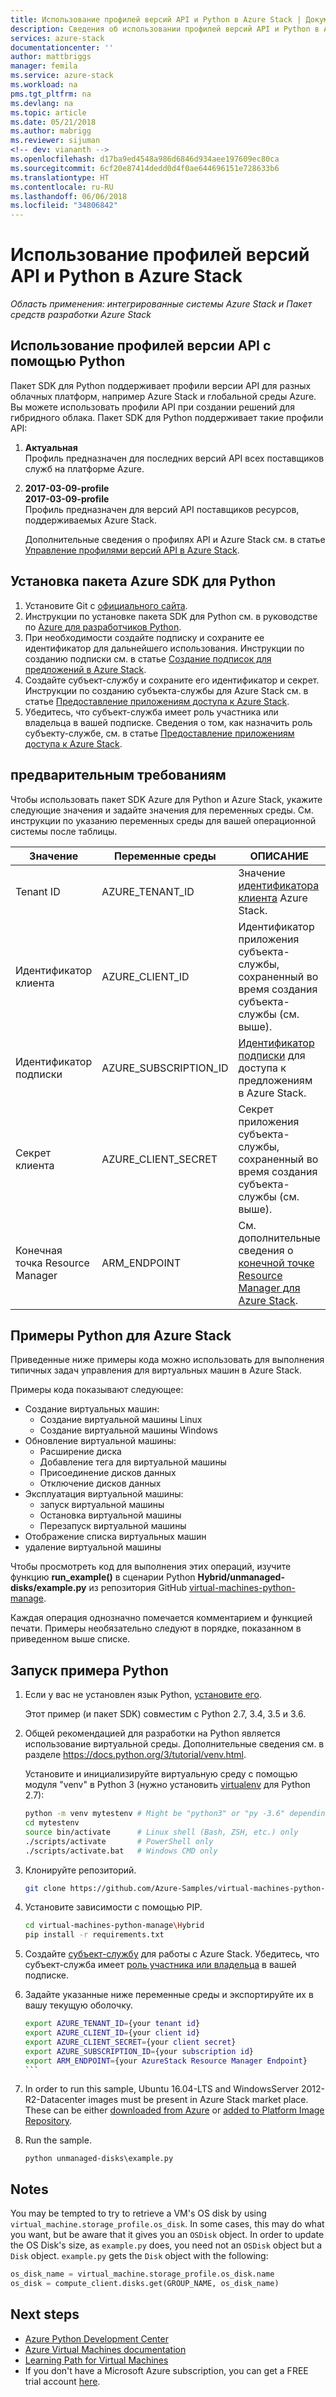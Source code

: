 ```yaml
---
title: Использование профилей версий API и Python в Azure Stack | Документы Майкрософт
description: Сведения об использовании профилей версий API и Python в Azure Stack.
services: azure-stack
documentationcenter: ''
author: mattbriggs
manager: femila
ms.service: azure-stack
ms.workload: na
pms.tgt_pltfrm: na
ms.devlang: na
ms.topic: article
ms.date: 05/21/2018
ms.author: mabrigg
ms.reviewer: sijuman
<!-- dev: viananth -->
ms.openlocfilehash: d17ba9ed4548a986d6846d934aee197609ec80ca
ms.sourcegitcommit: 6cf20e87414dedd0d4f0ae644696151e728633b6
ms.translationtype: HT
ms.contentlocale: ru-RU
ms.lasthandoff: 06/06/2018
ms.locfileid: "34806842"
---
```

# <a name="use-api-version-profiles-with-python-in-azure-stack"></a>Использование профилей версий API и Python в Azure Stack

*Область применения: интегрированные системы Azure Stack и Пакет средств разработки Azure Stack*

## <a name="python-and-api-version-profiles"></a>Использование профилей версии API с помощью Python

Пакет SDK для Python поддерживает профили версии API для разных облачных платформ, например Azure Stack и глобальной среды Azure. Вы можете использовать профили API при создании решений для гибридного облака. Пакет SDK для Python поддерживает такие профили API:

1. **Актуальная**  
    Профиль предназначен для последних версий API всех поставщиков служб на платформе Azure.
2.  **2017-03-09-profile**  
    **2017-03-09-profile**  
    Профиль предназначен для версий API поставщиков ресурсов, поддерживаемых Azure Stack.

    Дополнительные сведения о профилях API и Azure Stack см. в статье [Управление профилями версий API в Azure Stack](azure-stack-version-profiles.md).

## <a name="install-azure-python-sdk"></a>Установка пакета Azure SDK для Python

1.  Установите Git с [официального сайта](https://git-scm.com/book/en/v2/Getting-Started-Installing-Git).
2.  Инструкции по установке пакета SDK для Python см. в руководстве по [Azure для разработчиков Python](https://docs.microsoft.com/python/azure/python-sdk-azure-install?view=azure-python).
3.  При необходимости создайте подписку и сохраните ее идентификатор для дальнейшего использования. Инструкции по созданию подписки см. в статье [Создание подписок для предложений в Azure Stack](../azure-stack-subscribe-plan-provision-vm.md). 
4.  Создайте субъект-службу и сохраните его идентификатор и секрет. Инструкции по созданию субъекта-службы для Azure Stack см. в статье [Предоставление приложениям доступа к Azure Stack](../azure-stack-create-service-principals.md). 
5.  Убедитесь, что субъект-служба имеет роль участника или владельца в вашей подписке. Сведения о том, как назначить роль субъекту-службе, см. в статье [Предоставление приложениям доступа к Azure Stack](../azure-stack-create-service-principals.md).

## <a name="prerequisites"></a>предварительным требованиям

Чтобы использовать пакет SDK Azure для Python и Azure Stack, укажите следующие значения и задайте значения для переменных среды. См. инструкции по указанию переменных среды для вашей операционной системы после таблицы. 

| Значение | Переменные среды | ОПИСАНИЕ |
|---------------------------|-----------------------|-------------------------------------------------------------------------------------------------------------------------|
| Tenant ID | AZURE_TENANT_ID | Значение [идентификатора клиента](../azure-stack-identity-overview.md) Azure Stack. |
| Идентификатор клиента | AZURE_CLIENT_ID | Идентификатор приложения субъекта-службы, сохраненный во время создания субъекта-службы (см. выше). |
| Идентификатор подписки | AZURE_SUBSCRIPTION_ID | [Идентификатор подписки](../azure-stack-plan-offer-quota-overview.md#subscriptions) для доступа к предложениям в Azure Stack. |
| Секрет клиента | AZURE_CLIENT_SECRET | Секрет приложения субъекта-службы, сохраненный во время создания субъекта-службы (см. выше). |
| Конечная точка Resource Manager | ARM_ENDPOINT | См. дополнительные сведения о [конечной точке Resource Manager для Azure Stack](azure-stack-version-profiles-ruby.md#the-azure-stack-resource-manager-endpoint). |


## <a name="python-samples-for-azure-stack"></a>Примеры Python для Azure Stack 

Приведенные ниже примеры кода можно использовать для выполнения типичных задач управления для виртуальных машин в Azure Stack.

Примеры кода показывают следующее:

- Создание виртуальных машин:
    - Создание виртуальной машины Linux
    - Создание виртуальной машины Windows
- Обновление виртуальной машины:
    - Расширение диска
    - Добавление тега для виртуальной машины
    - Присоединение дисков данных
    - Отключение дисков данных
- Эксплуатация виртуальной машины:
    - запуск виртуальной машины
    - Остановка виртуальной машины
    - Перезапуск виртуальной машины
- Отображение списка виртуальных машин
- удаление виртуальной машины

Чтобы просмотреть код для выполнения этих операций, изучите функцию **run_example()** в сценарии Python **Hybrid/unmanaged-disks/example.py** из репозитория GitHub [virtual-machines-python-manage](https://github.com/viananth/virtual-machines-python-manage/tree/8643ed4bec62aae6fdb81518f68d835452872f88).

Каждая операция однозначно помечается комментарием и функцией печати.
Примеры необязательно следуют в порядке, показанном в приведенном выше списке.


## <a name="run-the-python-sample"></a>Запуск примера Python

1.  Если у вас не установлен язык Python, [установите его](https://www.python.org/downloads/).

    Этот пример (и пакет SDK) совместим с Python 2.7, 3.4, 3.5 и 3.6.

2.  Общей рекомендацией для разработки на Python является использование виртуальной среды. 
    Дополнительные сведения см. в разделе https://docs.python.org/3/tutorial/venv.html.
    
    Установите и инициализируйте виртуальную среду с помощью модуля "venv" в Python 3 (нужно установить [virtualenv](https://pypi.python.org/pypi/virtualenv) для Python 2.7):

    ````bash
    python -m venv mytestenv # Might be "python3" or "py -3.6" depending on your Python installation
    cd mytestenv
    source bin/activate      # Linux shell (Bash, ZSH, etc.) only
    ./scripts/activate       # PowerShell only
    ./scripts/activate.bat   # Windows CMD only
    ````

3.  Клонируйте репозиторий.

    ````bash
    git clone https://github.com/Azure-Samples/virtual-machines-python-manage.git
    ````

4.  Установите зависимости с помощью PIP.

    ````bash
    cd virtual-machines-python-manage\Hybrid
    pip install -r requirements.txt
    ````

5.  Создайте [субъект-службу](https://docs.microsoft.com/azure/azure-stack/azure-stack-create-service-principals) для работы с Azure Stack. Убедитесь, что субъект-служба имеет [роль участника или владельца](https://docs.microsoft.com/azure/azure-stack/azure-stack-create-service-principals#assign-role-to-service-principal) в вашей подписке.

6.  Задайте указанные ниже переменные среды и экспортируйте их в вашу текущую оболочку. 

    ````bash
    export AZURE_TENANT_ID={your tenant id}
    export AZURE_CLIENT_ID={your client id}
    export AZURE_CLIENT_SECRET={your client secret}
    export AZURE_SUBSCRIPTION_ID={your subscription id}
    export ARM_ENDPOINT={your AzureStack Resource Manager Endpoint}
    ```

7.  In order to run this sample, Ubuntu 16.04-LTS and WindowsServer 2012-R2-Datacenter images must be present in Azure Stack market place. These can be either [downloaded from Azure](https://docs.microsoft.com/azure/azure-stack/azure-stack-download-azure-marketplace-item) or [added to Platform Image Repository](https://docs.microsoft.com/azure/azure-stack/azure-stack-add-vm-image).

8. Run the sample.

    ```
    python unmanaged-disks\example.py
    ```

## Notes

You may be tempted to try to retrieve a VM's OS disk by using
`virtual_machine.storage_profile.os_disk`.
In some cases, this may do what you want,
but be aware that it gives you an `OSDisk` object.
In order to update the OS Disk's size, as `example.py` does,
you need not an `OSDisk` object but a `Disk` object.
`example.py` gets the `Disk` object with the following:

```python
os_disk_name = virtual_machine.storage_profile.os_disk.name
os_disk = compute_client.disks.get(GROUP_NAME, os_disk_name)
```

## Next steps

- [Azure Python Development Center](https://azure.microsoft.com/develop/python/)
- [Azure Virtual Machines documentation](https://azure.microsoft.com/services/virtual-machines/)
- [Learning Path for Virtual Machines](https://azure.microsoft.com/documentation/learning-paths/virtual-machines/)
- If you don't have a Microsoft Azure subscription, you can get a FREE trial account [here](http://go.microsoft.com/fwlink/?LinkId=330212).